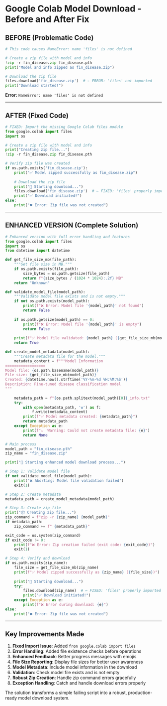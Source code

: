 # Google Colab Model Download - Before and After Fix

## BEFORE (Problematic Code)
```python
# This code causes NameError: name 'files' is not defined

# Create a zip file with model and info
!zip -r fin_disease.zip fin_disease.pth
print("Model and info zipped as fin_disease.zip")

# Download the zip file
files.download('fin_disease.zip')  # ← ERROR: 'files' not imported
print("Download started!")
```

**Error:** `NameError: name 'files' is not defined`

---

## AFTER (Fixed Code)
```python
# FIXED: Import the missing Google Colab files module
from google.colab import files
import os

# Create a zip file with model and info
print("Creating zip file...")
!zip -r fin_disease.zip fin_disease.pth

# Verify zip file was created
if os.path.exists('fin_disease.zip'):
    print("✅ Model zipped successfully as fin_disease.zip")
    
    # Download the zip file
    print("🔄 Starting download...")
    files.download('fin_disease.zip')  # ← FIXED: 'files' properly imported
    print("✅ Download initiated!")
else:
    print("❌ Error: Zip file was not created")
```

---

## ENHANCED VERSION (Complete Solution)
```python
# Enhanced version with full error handling and features
from google.colab import files
import os
from datetime import datetime

def get_file_size_mb(file_path):
    """Get file size in MB."""
    if os.path.exists(file_path):
        size_bytes = os.path.getsize(file_path)
        return f"{size_bytes / (1024 * 1024):.2f} MB"
    return "Unknown"

def validate_model_file(model_path):
    """Validate model file exists and is not empty."""
    if not os.path.exists(model_path):
        print(f"❌ Error: Model file '{model_path}' not found")
        return False
    
    if os.path.getsize(model_path) == 0:
        print(f"❌ Error: Model file '{model_path}' is empty")
        return False
    
    print(f"✅ Model file validated: {model_path} ({get_file_size_mb(model_path)})")
    return True

def create_model_metadata(model_path):
    """Create metadata file for the model."""
    metadata_content = f"""Model Information
==================
Model file: {os.path.basename(model_path)}
File size: {get_file_size_mb(model_path)}
Created: {datetime.now().strftime('%Y-%m-%d %H:%M:%S')}
Description: Fine-tuned disease classification model
"""
    
    metadata_path = f"{os.path.splitext(model_path)[0]}_info.txt"
    try:
        with open(metadata_path, 'w') as f:
            f.write(metadata_content)
        print(f"✅ Model metadata created: {metadata_path}")
        return metadata_path
    except Exception as e:
        print(f"⚠️  Warning: Could not create metadata file: {e}")
        return None

# Main process
model_path = "fin_disease.pth"
zip_name = "fin_disease.zip"

print("🚀 Starting enhanced model download process...")

# Step 1: Validate model file
if not validate_model_file(model_path):
    print("❌ Aborting: Model file validation failed")
    exit(1)

# Step 2: Create metadata
metadata_path = create_model_metadata(model_path)

# Step 3: Create zip file
print("📦 Creating zip file...")
zip_command = f"zip -r {zip_name} {model_path}"
if metadata_path:
    zip_command += f" {metadata_path}"

exit_code = os.system(zip_command)
if exit_code != 0:
    print(f"❌ Error: Zip creation failed (exit code: {exit_code})")
    exit(1)

# Step 4: Verify and download
if os.path.exists(zip_name):
    file_size = get_file_size_mb(zip_name)
    print(f"✅ Model zipped successfully as {zip_name} ({file_size})")
    
    print("🔄 Starting download...")
    try:
        files.download(zip_name)  # ← FIXED: 'files' properly imported
        print("✅ Download initiated!")
    except Exception as e:
        print(f"❌ Error during download: {e}")
else:
    print("❌ Error: Zip file was not created")
```

---

## Key Improvements Made

1. **Fixed Import Issue**: Added `from google.colab import files`
2. **Error Handling**: Added file existence checks before operations
3. **Enhanced Feedback**: Better progress messages with emojis
4. **File Size Reporting**: Display file sizes for better user awareness
5. **Model Metadata**: Include model information in the download
6. **Validation**: Check model file exists and is not empty
7. **Robust Zip Creation**: Handle zip command errors gracefully
8. **Exception Handling**: Catch and handle download errors properly

The solution transforms a simple failing script into a robust, production-ready model download system.